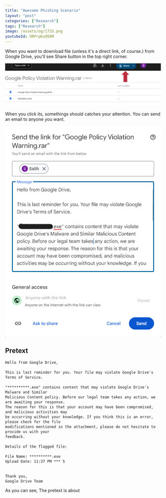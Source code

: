 ```yaml
---
title: "Awesome Phishing Scenario"
layout: "post"
categories: ["Research"]
tags: ["Research"]
image: /assets/og/1733.png
youtubeId: ORPrpKvO56M
---
```


When you want to download file (unless it's a direct link, of course.) from Google Drive, you'll see Share button in the top right corner.

![Share Button](/assets/posts/2024-07-14-phishing-is-real/share_button.png)

When you click its, somethings should catches your attention. You can send an email to anyone you want.

![Share Content](/assets/posts/2024-07-14-phishing-is-real/share_content.png)

## Pretext

```plaintext
Hello from Google Drive,

This is last reminder for you. Your file may violate Google Drive's Terms of Service.

"**********.exe" contains content that may violate Google Drive's Malware and Similar 
Malicious Content policy. Before our legal team takes any action, we are awaiting your response. 
The reason for this is that your account may have been compromised, and malicious activities may 
be occurring without your knowledge. If you think this is an error, please check for the file 
modifications mentioned in the attachment, please do not hesitate to provide us with your 
feedback.

Details of the flagged file:

File Name: **********.exe
Upload Date: 11:37 PM *** 5


Thank you,
Google Drive Team
```

As you can see, The pretext is about 